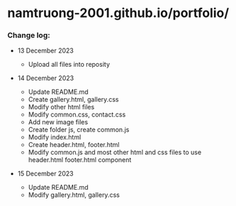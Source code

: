 # namtruong-2001.github.io/portfolio/

### Change log:

- 13 December 2023
    - Upload all files into reposity

- 14 December 2023
    - Update README.md
    - Create gallery.html, gallery.css
    - Modify other html files
    - Modify common.css, contact.css
    - Add new image files
    - Create folder js, create common.js
    - Modify index.html
    - Create header.html, footer.html
    - Modify common.js and most other html and css files to use header.html footer.html component

- 15 December 2023
    - Update README.md
    - Modify gallery.html, gallery.css